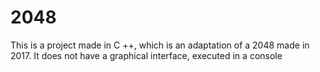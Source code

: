 # 2048
This is a project made in C ++, which is an adaptation of a 2048 made in 2017. It does not have a graphical interface, executed in a console
